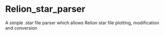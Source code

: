 # Relion_star_parser
A simple .star file parser which allows Relion star file plotting, modification and conversion

